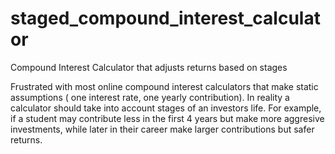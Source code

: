 # staged_compound_interest_calculator
Compound Interest Calculator that adjusts returns based on stages

Frustrated with most online compound interest calculators that make static assumptions ( one interest rate, one yearly contribution). In reality a calculator should take into account stages of an investors life. For example, if a student may contribute less in the first 4 years but make more aggresive investments, while later in their career make larger contributions but safer returns. 
